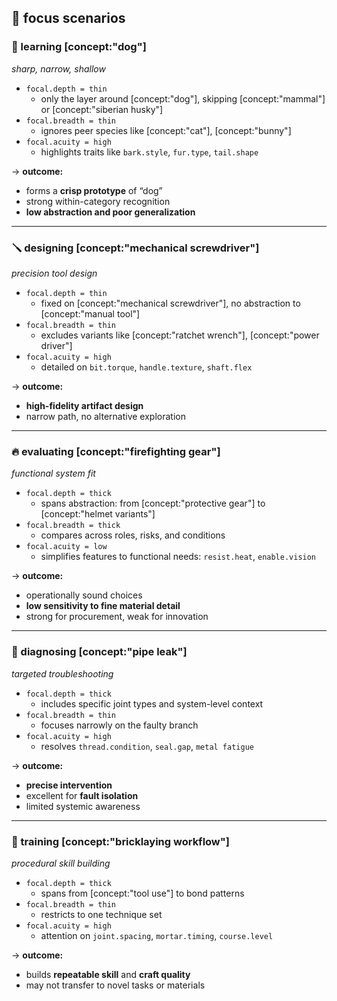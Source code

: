 ## 🧪 focus scenarios

### 🐶 learning [concept:"dog"]
*sharp, narrow, shallow*

- `focal.depth = thin`
  - only the layer around [concept:"dog"], skipping [concept:"mammal"] or [concept:"siberian husky"]
- `focal.breadth = thin`
  - ignores peer species like [concept:"cat"], [concept:"bunny"]
- `focal.acuity = high`
  - highlights traits like `bark.style`, `fur.type`, `tail.shape`

→ **outcome:**
- forms a **crisp prototype** of “dog”
- strong within-category recognition
- **low abstraction and poor generalization**

---

### 🪛 designing [concept:"mechanical screwdriver"]
*precision tool design*

- `focal.depth = thin`
  - fixed on [concept:"mechanical screwdriver"], no abstraction to [concept:"manual tool"]
- `focal.breadth = thin`
  - excludes variants like [concept:"ratchet wrench"], [concept:"power driver"]
- `focal.acuity = high`
  - detailed on `bit.torque`, `handle.texture`, `shaft.flex`

→ **outcome:**
- **high-fidelity artifact design**
- narrow path, no alternative exploration

---

### 🔥 evaluating [concept:"firefighting gear"]
*functional system fit*

- `focal.depth = thick`
  - spans abstraction: from [concept:"protective gear"] to [concept:"helmet variants"]
- `focal.breadth = thick`
  - compares across roles, risks, and conditions
- `focal.acuity = low`
  - simplifies features to functional needs: `resist.heat`, `enable.vision`

→ **outcome:**
- operationally sound choices
- **low sensitivity to fine material detail**
- strong for procurement, weak for innovation

---

### 🧰 diagnosing [concept:"pipe leak"]
*targeted troubleshooting*

- `focal.depth = thick`
  - includes specific joint types and system-level context
- `focal.breadth = thin`
  - focuses narrowly on the faulty branch
- `focal.acuity = high`
  - resolves `thread.condition`, `seal.gap`, `metal fatigue`

→ **outcome:**
- **precise intervention**
- excellent for **fault isolation**
- limited systemic awareness

---

### 🧱 training [concept:"bricklaying workflow"]
*procedural skill building*

- `focal.depth = thick`
  - spans from [concept:"tool use"] to bond patterns
- `focal.breadth = thin`
  - restricts to one technique set
- `focal.acuity = high`
  - attention on `joint.spacing`, `mortar.timing`, `course.level`

→ **outcome:**
- builds **repeatable skill** and **craft quality**
- may not transfer to novel tasks or materials
